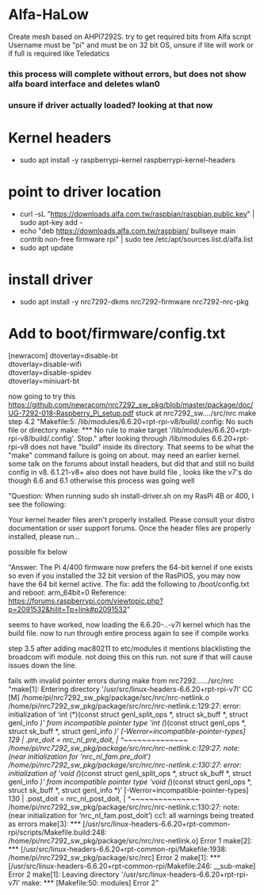 # Alfa-HaLow<br>
Create mesh based on AHPI7292S. try to get required bits from Alfa script
Username must be "pi" and must be on 32 bit OS, unsure if lite will work or if full is required like Teledatics
### this process will complete without errors, but does not show alfa board interface and deletes wlan0
### unsure if driver actually loaded? looking at that now


# Kernel headers<br>
- sudo apt install -y raspberrypi-kernel raspberrypi-kernel-headers

# point to driver location<br>
- curl -sL "https://downloads.alfa.com.tw/raspbian/raspbian.public.key" | sudo apt-key add -<br>
- echo "deb https://downloads.alfa.com.tw/raspbian/ bullseye main contrib non-free firmware rpi" | sudo tee /etc/apt/sources.list.d/alfa.list<br>
- sudo apt update

# install driver<br>
- sudo apt install -y nrc7292-dkms nrc7292-firmware nrc7292-nrc-pkg 

# Add to boot/firmware/config.txt<br>	
[newracom]
dtoverlay=disable-bt<br>
dtoverlay=disable-wifi<br>
dtoverlay=disable-spidev<br>
dtoverlay=miniuart-bt<br>

now going to try this https://github.com/newracom/nrc7292_sw_pkg/blob/master/package/doc/UG-7292-018-Raspberry_Pi_setup.pdf
stuck at nrc7292_sw..../src/nrc make step 4.2
"Makefile:5: /lib/modules/6.6.20+rpt-rpi-v8/build/.config: No such file or directory
make: *** No rule to make target '/lib/modules/6.6.20+rpt-rpi-v8/build/.config'.  Stop."
after looking through /lib/modules  6.6.20+rpt-rpi-v8 does not have "build" inside its directory. That seems to be what the "make" command failure is going on about. may need an earlier kernel. some talk on the forums about install headers, but did that and still no build config in v8.
 6.1.21-v8+ also does not have build file , looks like the v7's do though 6.6 and 6.1
 otherwise this process was going well

 "Question: When running sudo sh install-driver.sh on my RasPi 4B or 400, I see the following:

Your kernel header files aren't properly installed.
Please consult your distro documentation or user support forums.
Once the header files are properly installed, please run...

possible fix below

"Answer: The Pi 4/400 firmware now prefers the 64-bit kernel if one exists so even if you installed the 32 bit version of the RasPiOS, you may now have the 64 bit kernel active.
The fix:
add the following to /boot/config.txt and reboot:
arm_64bit=0
Reference:
https://forums.raspberrypi.com/viewtopic.php?p=2091532&hilit=Tp+link#p2091532"

seems to have worked, now loading the 6.6.20-..-v7l kernel which has the build file. now to run through entire process again to see if compile works

step 3.5 after adding mac80211 to etc/modules it mentions blacklisting the broadcom wifi module. not doing this on this run. not sure if that will cause issues down the line.

fails with invalid pointer errors during make from nrc7292....../src/nrc
"make[1]: Entering directory '/usr/src/linux-headers-6.6.20+rpt-rpi-v7l'
  CC [M]  /home/pi/nrc7292_sw_pkg/package/src/nrc/nrc-netlink.o
/home/pi/nrc7292_sw_pkg/package/src/nrc/nrc-netlink.c:129:27: error: initialization of ‘int (*)(const struct genl_split_ops *, struct sk_buff *, struct genl_info *)’ from incompatible pointer type ‘int (*)(const struct genl_ops *, struct sk_buff *, struct genl_info *)’ [-Werror=incompatible-pointer-types]
  129 |         .pre_doit       = nrc_nl_pre_doit,
      |                           ^~~~~~~~~~~~~~~
/home/pi/nrc7292_sw_pkg/package/src/nrc/nrc-netlink.c:129:27: note: (near initialization for ‘nrc_nl_fam.pre_doit’)
/home/pi/nrc7292_sw_pkg/package/src/nrc/nrc-netlink.c:130:27: error: initialization of ‘void (*)(const struct genl_split_ops *, struct sk_buff *, struct genl_info *)’ from incompatible pointer type ‘void (*)(const struct genl_ops *, struct sk_buff *, struct genl_info *)’ [-Werror=incompatible-pointer-types]
  130 |         .post_doit      = nrc_nl_post_doit,
      |                           ^~~~~~~~~~~~~~~~
/home/pi/nrc7292_sw_pkg/package/src/nrc/nrc-netlink.c:130:27: note: (near initialization for ‘nrc_nl_fam.post_doit’)
cc1: all warnings being treated as errors
make[3]: *** [/usr/src/linux-headers-6.6.20+rpt-common-rpi/scripts/Makefile.build:248: /home/pi/nrc7292_sw_pkg/package/src/nrc/nrc-netlink.o] Error 1
make[2]: *** [/usr/src/linux-headers-6.6.20+rpt-common-rpi/Makefile:1938: /home/pi/nrc7292_sw_pkg/package/src/nrc] Error 2
make[1]: *** [/usr/src/linux-headers-6.6.20+rpt-common-rpi/Makefile:246: __sub-make] Error 2
make[1]: Leaving directory '/usr/src/linux-headers-6.6.20+rpt-rpi-v7l'
make: *** [Makefile:50: modules] Error 2"
  

